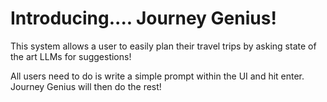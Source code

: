 # Introducing.... Journey Genius!

This system allows a user to easily plan their travel trips by asking state
of the art LLMs for suggestions!

All users need to do is write a simple prompt within the UI and hit enter.
Journey Genius will then do the rest!
